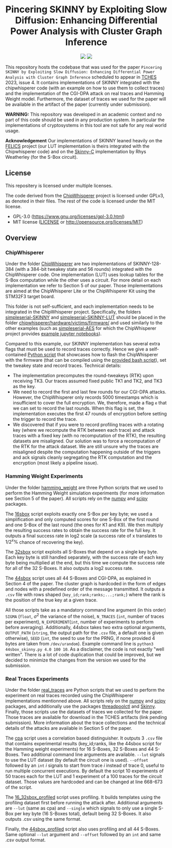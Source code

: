 <h1 align="center">Pincering SKINNY by Exploiting Slow Diffusion: Enhancing Differential Power Analysis with Cluster Graph Inference</h1>

<p align="center">
    <a href="https://github.com/Simula-UiB/CGI-DPA/blob/master/AUTHORS"><img src="https://img.shields.io/badge/authors-SimulaUIB-orange.svg"></a>
    <a href="https://github.com/Simula-UiB/CGI-DPA/blob/master/LICENSE"><img src="https://img.shields.io/badge/license-MIT-blue.svg"></a>
</p>

This repository hosts the codebase that was used for the paper `Pincering SKINNY by Exploiting Slow Diffusion: Enhancing Differential Power Analysis with Cluster Graph Inference` scheduled to appear in [TCHES](https://tches.iacr.org/) 2023,
issue 4. It contains implementations of SKINNY integrated with the chipwhisperer code (with an example on how to use
them to collect traces) and the implementation of the CGI-DPA attack on real traces and Hamming Weight model. Furthermore,
the dataset of traces we used for the paper will be available in the artifact of the paper (currently under submission).

**WARNING:** This repository was developed in an academic context and no part of this code should be used in any production system. In particular the implementations of cryptosystems in this tool are not safe for any real world usage.

**Acknowledgement** Our implementations of SKINNY leaned heavily on the [FELICS](https://csrc.nist.gov/csrc/media/events/lightweight-cryptography-workshop-2015/documents/papers/session7-dinu-paper.pdf) project (our LUT implementation is theirs integrated with the Chipwhisperer code) and on the [Skinny-C](https://github.com/rweather/skinny-c) implementation by Rhys Weatherley (for the S-Box circuit).

## License

This repositery is licensed under multiple licenses.

The code derived from the [ChipWhisperer](https://github.com/newaetech/chipwhisperer) project is licensed under GPLv3, as denoted in their files.
The rest of the code is licensed under the MIT license.

* GPL-3.0 (https://www.gnu.org/licenses/gpl-3.0.html)
* MIT license ([LICENSE](LICENSE) or http://opensource.org/licenses/MIT)


## Overview

### ChipWhisperer

Under the folder [ChipWhisperer](ChipWhisperer/) are two implementations of SKINNY-128-384 (with a 384-bit tweakey state and 56 rounds) integrated with the ChipWhisperer code. One implementation (LUT) uses lookup tables for the S-Box computation while the other uses a circuit. For more detail on each implementation we refer to Section 5 of our paper.
Those implementations are aimed at the ChipWhisperer Lite or the ChipWhisperer Kit using the STM32F3 target board.

This folder is not self-sufficient, and each implementation needs to be integrated in the ChipWhisperer project. Specifically, the folders [simpleserial-SKINNY](ChipWhisperer/simpleserial-SKINNY) and [simpleserial-SKINNY-LUT](ChipWhisperer/simpleserial-SKINNY-LUT) should be placed in the folder [chipwhisperer/hardware/victims/firmware/](https://github.com/newaetech/chipwhisperer/tree/develop/hardware/victims/firmware) and used similarly to the other examples (such as [simpleserial-AES](https://github.com/newaetech/chipwhisperer/tree/develop/hardware/victims/firmware/simpleserial-aes) for which the ChipWhisperer project provides [example jupyter notebooks](https://github.com/newaetech/chipwhisperer-jupyter)). 

Compared to this example, our SKINNY implementation has several extra flags that must be used to record traces correctly. Hence we give a self-contained [Python script](ChipWhisperer/record_traces.py) that showcases how to flash the ChipWhisperer with the firmware (that can be compiled using the [provided bash script](ChipWhisperer/compile_firmware.sh)), set the tweakey state and record traces.
Technical details:
 * The implementation precomputes the round-tweakeys (RTK) upon receiving TK3. Our traces assumed fixed public TK1 and TK2, and TK3 as the key.
 * We need to record the first and last few rounds for our CGI-DPA attacks. However, the ChipWhisperer only records 5000 timestamps which is insufficient to cover the full encryption. We, therefore, made a flag `e` that we can set to record the last rounds. When this flag is set, the implementation executes the first 47 rounds of encryption before setting the trigger to record the trace.
 * We discovered that if you were to record profiling traces with a rotating key (where we recompute the RTK between each trace) and attack traces with a fixed key (with no recomputation of the RTK), the resulting datasets are misaligned. Our solution was to force a recomputation of the RTK for the attack dataset. We are still unsure why the traces are misaligned despite the computation happening outside of the triggers and ack signals cleanly segregating the RTK computation and the encryption (most likely a pipeline issue).

### Hamming Weight Experiments

Under the folder [hamming_weight](hamming_weight/) are three Python scripts that we used to perform the Hamming Weight simulation experiments (for more information see Section 5 of the paper). All scripts rely on the [numpy](https://numpy.org/) and [scipy](https://scipy.org/) packages.

The [16sbox](hamming_weight/16sbox_skinny.py) script exploits exactly one S-Box per key byte; we used a simplification and only computed scores for one S-Box of the first round and one S-Box of the last round (the ones for K1 and K9). We then multiply the resulting success rates to obtain the success rate for the full key. It outputs a final success rate in log2 scale (a success rate of x translates to $1/{2}^{x}\%$ chance of recovering the key).

The [32sbox](hamming_weight/32sbox_skinny.py)  script exploits all S-Boxes that depend on a single key byte. Each key byte is still handled separately, with the success rate of each key byte being multiplied at the end, but this time we compute the success rate for all of the 32 S-Boxes. It also outputs a log2 success rate.

The [44sbox](hamming_weight/44sbox_skinny.py)  script uses all 44 S-Boxes and CGI-DPA, as explained in Section 4 of the paper. The cluster graph is hardcoded in the form of edges and nodes with a predefined order of the message transmitted. It outputs a `.csv` file with rows shaped (`key_id;rank;ranks;...;rank;`) where the rank is the position of the true key at a given trace.

All those scripts take as a mandatory command line argument (in this order) `SIGMA` (`float`, $\sigma^2$ the variance of the noise), `N_TRACES` (`int`, number of traces per experiment), `N_EXPERIMENT`(`int`, number of experiments to perform before averaging). Additionally, 44sbox takes two extra optional arguments, `OUTPUT_PATH` (`string`, the output path for the `.csv` file, a default one is given otherwise), `SEED` (`int`, the seed to use for the PRNG, if none provided 4 bytes are taken from `/dev/urandom`). Example command line is `python3 44sbox_skinny.py 4.0 100 10`. As a disclaimer, the code is not exactly "well written". There is a lot of code duplication that could be improved, but we decided to minimize the changes from the version we used for the submission.

### Real Traces Experiments

Under the folder [real_traces](real_traces/) are Python scripts that we used to perform the experiment on real traces recorded using the ChipWhisperer implementations mentionned above. All scripts rely on the [numpy](https://numpy.org/) and [scipy](https://scipy.org/) packages, and additionally use the packages [threadpoolctl](https://github.com/joblib/threadpoolctl) and [Skinny](https://github.com/inmcm/skinny_cipher/tree/master). Finally, those scripts use the datasets of traces we collected for the paper. Those traces are available for download in the TCHES artifacts (link pending submission).
More information about the trace collections and the technical details of the attacks are available in Section 5 of the paper.

The [cpa](real_traces/cpa.py) script uses a correlation based distinguisher. It outputs 3 `.csv` file that contains experimental results (key_id;ranks, like the 44sbox script for the Hamming weight experiments) for 16 S-Boxes, 32 S-Boxes and 44 S-Boxes. Two additional command line arguments are available. `--lut` signals to use the LUT dataset (by default the circuit one is used). `--offset` followed by an `int` $i$ signals to start from trace $i$ instead of trace 0, useful to run multiple concurrent executions. By default the script 10 experiments of 50 traces each for the LUT and 1 experiment of a 100 traces for the circuit dataset. Those values are hardcoded and can be changed at line 668-673 of the script.

The [16_32sbox_profiled](real_traces/16_32sbox_profiled.py) script uses profiling. It builds templates using the profiling dataset first before running the attack after. Additional arguments are `--lut` (same as cpa) and `--single` which signals to only use a single S-Box per key byte (16 S-Boxes total), default being 32 S-Boxes. It also outputs .csv using the same format.

Finally, the [44sbox_profiled](real_traces/44sbox_profiled.py) script also uses profiling and all 44 S-Boxes. Same optional `--lut` argument and `--offset` followed by an `int` and same .csv output format.